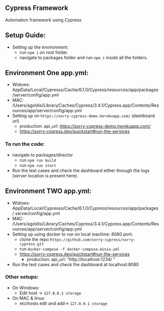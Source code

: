 ## Cypress Framework
Automation framework using Cypress


## Setup Guide:
* Setting up the environment:
    *   run `npm i` on root folder.
    *   navigate to packages folder and run `npm i` inside all the folders.

## Environment One app.yml:
*   Widows: AppData/Local/Cypresss/Cache/6.1.0/Cypress/resources/app/packages/server/config/app.yml
*  MAC:  /Users/agoldis/Library/Caches/Cypress/3.4.1/Cypress.app/Contents/Resources/app/server/config/app.yml
*   Setting up on `https://sorry-cypress-demo.herokuapp.com/` (dashboard url)
    *   production:
        api_url: https://sorry-cypress-demo.herokuapp.com/
    *   https://sorry-cypress.dev/quickstart#run-the-services    
### To run the code:
*   navigate to packages/director
    *   run `npm run build`
    *   run `npm run start`
* Run the test cases and check the dashboard either through the logs (server location is present here).
## Environment TWO app.yml:
* Widows: AppData/Local/Cypresss/Cache/6.1.0/Cypress/resources/app/packages/
server/config/app.yml
*  MAC:  /Users/agoldis/Library/Caches/Cypress/3.4.1/Cypress.app/Contents/Resources/app/server/config/app.yml
* Setting up using docker to run on local machine: 8080 port:
    * clone the repo `https://github.com/sorry-cypress/sorry-cypress.git`
    * run `docker-compose -f docker-compose.minio.yml`
    * https://sorry-cypress.dev/quickstart#run-the-services
        *   production:
            api_url: "http://localhost:1234/ "
* Run the test cases and check the dashboard at localhost:8080

### Other setups:
*   On Windows:
    *  Edit host -> `127.0.0.1 storage`
* On MAC & linux:
    * etc\hosts edit and add-> `127.0.0.1 storage`
